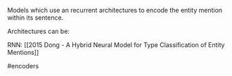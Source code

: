 Models which use an recurrent architectures to encode the entity mention within its sentence.

Architectures can be:

RNN:
[[2015 Dong - A Hybrid Neural Model for Type Classification of Entity Mentions]]

#encoders